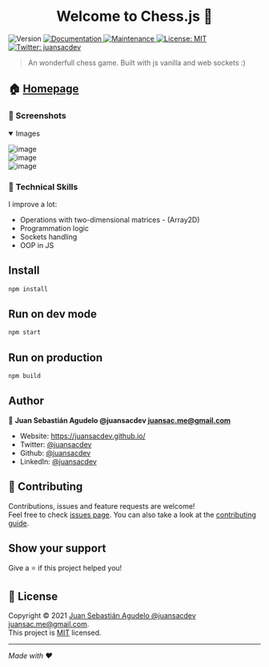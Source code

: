 <h1 align="center">Welcome to Chess.js 👋</h1>
<p>
  <img alt="Version" src="https://img.shields.io/badge/version-1.0.0-blue.svg?cacheSeconds=2592000" />
  <a href="https://github.com/juansacdev/chess.js#readme" target="_blank">
    <img alt="Documentation" src="https://img.shields.io/badge/documentation-yes-brightgreen.svg" />
  </a>
  <a href="https://github.com/juansacdev/chess.js/graphs/commit-activity" target="_blank">
    <img alt="Maintenance" src="https://img.shields.io/badge/Maintained%3F-yes-green.svg" />
  </a>
  <a href="https://github.com/juansacdev/chess.js/blob/master/LICENSE" target="_blank">
    <img alt="License: MIT" src="https://img.shields.io/github/license/juansacdev/Chess.js" />
  </a>
  <a href="https://twitter.com/juansacdev" target="_blank">
    <img alt="Twitter: juansacdev" src="https://img.shields.io/twitter/follow/juansacdev.svg?style=social" />
  </a>
</p>

> An wonderfull chess game. Built with js vanilla and web sockets :)

## 🏠 [Homepage](https://github.com/juansacdev/chess.js#readme)


### 📸 Screenshots
<details open>
<summary>Images</summary>
  
  ![image](https://user-images.githubusercontent.com/66572419/117623556-8fdfe780-b139-11eb-8a25-7d9e3a95f3c7.png)</br>
  ![image](https://user-images.githubusercontent.com/66572419/117623854-e64d2600-b139-11eb-825f-a188d752e900.png)</br>
  ![image](https://user-images.githubusercontent.com/66572419/117624170-3d52fb00-b13a-11eb-8403-b67914cdc3e3.png)</br>
</details>

### 🌱 Technical Skills

I improve a lot:

* Operations with two-dimensional matrices - (Array2D)
* Programmation logic
* Sockets handling
* OOP in JS


## Install

```sh
npm install
```

## Run on dev mode

```sh
npm start
```

## Run on production

```sh
npm build
```

## Author

👤 **Juan Sebastián Agudelo @juansacdev <juansac.me@gmail.com>**

* Website: https://juansacdev.github.io/
* Twitter: [@juansacdev](https://twitter.com/juansacdev)
* Github: [@juansacdev](https://github.com/juansacdev)
* LinkedIn: [@juansacdev](https://linkedin.com/in/juansacdev)

## 🤝 Contributing

Contributions, issues and feature requests are welcome!<br />Feel free to check [issues page](https://github.com/juansacdev/chess.js/issues). You can also take a look at the [contributing guide](https://github.com/juansacdev/chess.js/blob/master/CONTRIBUTING.md).

## Show your support

Give a ⭐️ if this project helped you!

## 📝 License

Copyright © 2021 [Juan Sebastián Agudelo @juansacdev <juansac.me@gmail.com>](https://github.com/juansacdev).<br />
This project is [MIT](https://github.com/juansacdev/chess.js/blob/master/LICENSE) licensed.

***
_Made with ❤️_


